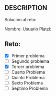 ## DESCRIPTION

Solución al reto:

Nombre:
Usuario Platzi:

## Reto:

- [x] Primer problema
- [ ] Segundo problema
- [x] Tercer problema
- [ ] Cuarto Problema
- [ ] Quinto Problema
- [ ] Sexto Problema
- [ ] Septimo Problema
